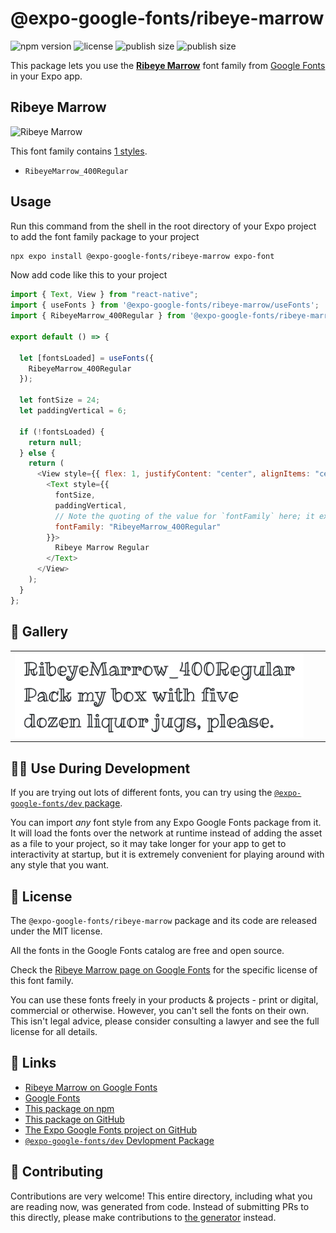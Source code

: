 # @expo-google-fonts/ribeye-marrow

![npm version](https://flat.badgen.net/npm/v/@expo-google-fonts/ribeye-marrow)
![license](https://flat.badgen.net/github/license/expo/google-fonts)
![publish size](https://flat.badgen.net/packagephobia/install/@expo-google-fonts/ribeye-marrow)
![publish size](https://flat.badgen.net/packagephobia/publish/@expo-google-fonts/ribeye-marrow)

This package lets you use the [**Ribeye Marrow**](https://fonts.google.com/specimen/Ribeye+Marrow) font family from [Google Fonts](https://fonts.google.com/) in your Expo app.

## Ribeye Marrow

![Ribeye Marrow](./font-family.png)

This font family contains [1 styles](#-gallery).

- `RibeyeMarrow_400Regular`

## Usage

Run this command from the shell in the root directory of your Expo project to add the font family package to your project

```sh
npx expo install @expo-google-fonts/ribeye-marrow expo-font
```

Now add code like this to your project

```js
import { Text, View } from "react-native";
import { useFonts } from '@expo-google-fonts/ribeye-marrow/useFonts';
import { RibeyeMarrow_400Regular } from '@expo-google-fonts/ribeye-marrow/400Regular';

export default () => {

  let [fontsLoaded] = useFonts({
    RibeyeMarrow_400Regular
  });

  let fontSize = 24;
  let paddingVertical = 6;

  if (!fontsLoaded) {
    return null;
  } else {
    return (
      <View style={{ flex: 1, justifyContent: "center", alignItems: "center" }}>
        <Text style={{
          fontSize,
          paddingVertical,
          // Note the quoting of the value for `fontFamily` here; it expects a string!
          fontFamily: "RibeyeMarrow_400Regular"
        }}>
          Ribeye Marrow Regular
        </Text>
      </View>
    );
  }
};
```

## 🔡 Gallery


||||
|-|-|-|
|![RibeyeMarrow_400Regular](./400Regular/RibeyeMarrow_400Regular.ttf.png)||||


## 👩‍💻 Use During Development

If you are trying out lots of different fonts, you can try using the [`@expo-google-fonts/dev` package](https://github.com/expo/google-fonts/tree/master/font-packages/dev#readme).

You can import _any_ font style from any Expo Google Fonts package from it. It will load the fonts over the network at runtime instead of adding the asset as a file to your project, so it may take longer for your app to get to interactivity at startup, but it is extremely convenient for playing around with any style that you want.


## 📖 License

The `@expo-google-fonts/ribeye-marrow` package and its code are released under the MIT license.

All the fonts in the Google Fonts catalog are free and open source.

Check the [Ribeye Marrow page on Google Fonts](https://fonts.google.com/specimen/Ribeye+Marrow) for the specific license of this font family.

You can use these fonts freely in your products & projects - print or digital, commercial or otherwise. However, you can't sell the fonts on their own. This isn't legal advice, please consider consulting a lawyer and see the full license for all details.

## 🔗 Links

- [Ribeye Marrow on Google Fonts](https://fonts.google.com/specimen/Ribeye+Marrow)
- [Google Fonts](https://fonts.google.com/)
- [This package on npm](https://www.npmjs.com/package/@expo-google-fonts/ribeye-marrow)
- [This package on GitHub](https://github.com/expo/google-fonts/tree/master/font-packages/ribeye-marrow)
- [The Expo Google Fonts project on GitHub](https://github.com/expo/google-fonts)
- [`@expo-google-fonts/dev` Devlopment Package](https://github.com/expo/google-fonts/tree/master/font-packages/dev)

## 🤝 Contributing

Contributions are very welcome! This entire directory, including what you are reading now, was generated from code. Instead of submitting PRs to this directly, please make contributions to [the generator](https://github.com/expo/google-fonts/tree/master/packages/generator) instead.
